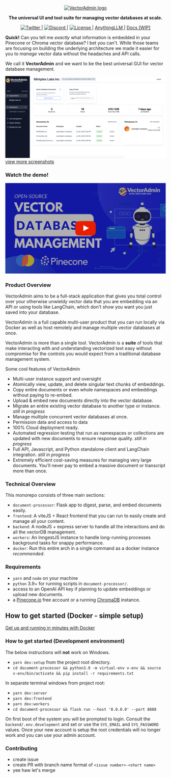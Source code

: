 <p align="center">
  <a href="https://twitter.com/tcarambat"><img src="https://github.com/Mintplex-Labs/vector-admin/blob/master/images/logo-light.png?raw=true" alt="VectorAdmin logo"></a>
</p>

<p align="center">
    <b>The universal UI and tool suite for managing vector databases at scale.</b><br />
</p>

<p align="center">
 <a href="https://twitter.com/tcarambat" target="_blank">
      <img src="https://img.shields.io/twitter/url/https/twitter.com/tim.svg?style=social&label=Follow%20%40Timothy%20Carambat" alt="Twitter">
  </a> |
  <a href="https://discord.gg/6UyHPeGZAC" target="_blank">
      <img src="https://dcbadge.vercel.app/api/server/6UyHPeGZAC?compact=true&style=flat" alt="Discord">
  </a> |
  <a href="https://github.com/Mintplex-Labs/vector-admin/blob/master/LICENSE" target="_blank">
      <img src="https://img.shields.io/static/v1?label=license&message=MIT&color=white" alt="License">
  </a> |
  <a href="https://github.com/Mintplex-Labs/anything-llm" target="_blank">
      AnythingLLM
  </a> |
  <a href="https://docs.mintplex.xyz/vectoradmin-by-mintplex-labs/" target="_blank">
    Docs [WIP]
  </a>
</p>

**Quick!** Can you tell me _exactly_ what information is embedded in your Pinecone or Chroma vector database? I bet you can't. While those teams are focusing on building the underlying architecture we made it easier for you to _manage_ vector data without the headaches and API calls.

We call it **VectorAdmin** and we want to be the best universal GUI for vector database management.

![Managing VectorData](/images/screenshots/org_home.png)
[view more screenshots](/images/screenshots/SCREENSHOTS.md)

### Watch the demo!
[![Watch the video](/images/youtube.png)](https://youtu.be/cW8Eohz6pzs)

### Product Overview
VectorAdmin aims to be a full-stack application that gives you total control over your otherwise unwieldy vector data that you are embedding via an API or using tools like LangChain, which don't show you want you just saved into your database.

VectorAdmin is a full capable multi-user product that you can run locally via Docker as well as host remotely and manage multiple vector databases at once.

VectorAdmin is more than a single tool. VectorAdmin is a **suite** of tools that make interacting with and understanding vectorized text easy without compromise for the controls you would expect from a traditional database management system.

Some cool features of VectorAdmin
- Multi-user instance support and oversight
- Atomically view, update, and delete singular text chunks of embeddings.
- Copy entire documents or even whole namespaces and embeddings without paying to re-embed.
- Upload & embed new documents directly into the vector database.
- Migrate an entire existing vector database to another type or instance. _still in progress_
- Manage multiple concurrent vector databases at once.
- Permission data and access to data
- 100% Cloud deployment ready.
- Automated regression testing that run as namespaces or collections are updated with new documents to ensure response quality. _still in progress_
- Full API, Javascript, and Python standalone client and LangChain integration. _still in progress_
- Extremely efficient cost-saving measures for managing very large documents. You'll never pay to embed a massive document or transcript more than once.

### Technical Overview
This monorepo consists of three main sections:
- `document-processor`: Flask app to digest, parse, and embed documents easily.
- `frontend`: A viteJS + React frontend that you can run to easily create and manage all your content.
- `backend`: A nodeJS + express server to handle all the interactions and do all the vectorDB management.
- `workers`: An InngestJS instance to handle long-running processes background tasks for snappy performance.
- `docker`: Run this entire arch in a single command as a docker instance _recommended_.

### Requirements
- `yarn` and `node` on your machine
- `python` 3.9+ for running scripts in `document-processor/`.
- access to an OpenAI API key if planning to update embeddings or upload new documents.
- a [Pinecone.io](https://pinecone.io) free account or a running [ChromaDB](https://trychroma.com) instance.


## How to get started (Docker - simple setup)
[Get up and running in minutes with Docker](./docker/DOCKER.md)


### How to get started (Development environment)
The below instructions will **not** work on Windows.

- `yarn dev:setup` from the project root directory.
- `cd document-processor && python3.9 -m virtual-env v-env && source v-env/bin/activate && pip install -r requirements.txt`

In separate terminal windows from project root:
  - `yarn dev:server`
  - `yarn dev:frontend`
  - `yarn dev:workers`
  - `cd document-processor && flask run --host '0.0.0.0' --port 8888`

On first boot of the system you will be prompted to login. Consult the `backend/.env.development` and set or use the `SYS_EMAIL` and `SYS_PASSWORD` values. Once your new account is setup the root credentials will no longer work and you can use your admin account.

### Contributing
- create issue
- create PR with branch name format of `<issue number>-<short name>`
- yee haw let's merge
